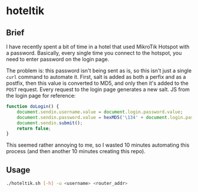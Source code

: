 # hoteltik

## Brief

I have recently spent a bit of time in a hotel that used MikroTik Hotspot with a password. Basically, every single time you connect to the hotspot, you need to enter password on the login page.

The problem is: this password isn't being sent as is, so this isn't just a single `curl` command to automate it. First, salt is added as both a perfix and as a postfix, then this value is converted to MD5, and only then it's added to the `POST` request. Every request to the login page generates a new salt. JS from the login page for reference:

```js
function doLogin() {
    document.sendin.username.value = document.login.password.value;
    document.sendin.password.value = hexMD5('\134' + document.login.password.value + '\017\205\055\122\043\240\041\064\304\257\213\226\265\214\121\323');
    document.sendin.submit();
    return false;
}
```

This seemed rather annoying to me, so I wasted 10 minutes automating this process (and then another 10 minutes creating this repo).

## Usage

```bash
./hoteltik.sh [-h] -u <username> <router_addr>
```

